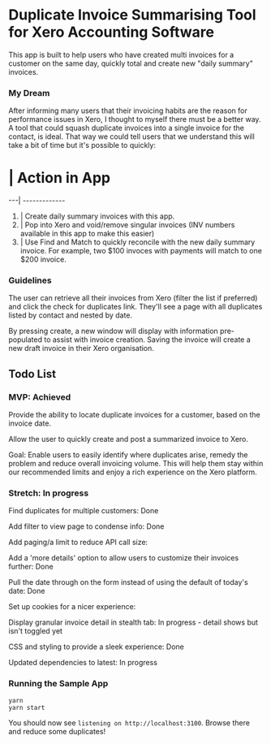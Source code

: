 # Duplicate Invoice Summarising Tool for Xero Accounting Software

This app is built to help users who have created multi invoices for a customer on the same day, quickly total and create new "daily summary" invoices. 

### My Dream 

After informing many users that their invoicing habits are the reason for performance issues in Xero, I thought to myself there must be a better way. A tool that could squash duplicate invoices into a single invoice for the contact, is ideal. That way we could tell users that we understand this will take a bit of time but it's possible to quickly: 

 # | Action in App
---| -------------
1.  | Create daily summary invoices with this app.
2.  | Pop into Xero and void/remove singular invoices (INV numbers available in this app to make this easier)
3.  | Use Find and Match to quickly reconcile with the new daily summary invoice. For example, two $100 invoces with payments       will match to one $200 invoice.

### Guidelines

The user can retrieve all their invoices from Xero (filter the list if preferred) and click the check for duplicates link. They'll see a page with all duplicates listed by contact and nested by date. 

By pressing create, a new window will display with information pre-populated to assist with invoice creation. Saving the invoice will create a new draft invoice in their Xero organisation.


## Todo List

### MVP: Achieved

Provide the ability to locate duplicate invoices for a customer, based on the invoice date.

Allow the user to quickly create and post a summarized invoice to Xero.

Goal: Enable users to easily identify where duplicates arise, remedy the problem and reduce overall invoicing volume. This will help them stay within our recommended limits and enjoy a rich experience on the Xero platform.

### Stretch: In progress

Find duplicates for multiple customers: Done

Add filter to view page to condense info: Done

Add paging/a limit to reduce API call size:

Add a 'more details' option to allow users to customize their invoices further: Done

Pull the date through on the form instead of using the default of today's date: Done

Set up cookies for a nicer experience: 

Display granular invoice detail in stealth tab: In progress - detail shows but isn't toggled yet

CSS and styling to provide a sleek experience: Done

Updated dependencies to latest: In progress

### Running the Sample App

```
yarn 
yarn start
```
You should now see `listening on http://localhost:3100`.  Browse there and reduce some duplicates!
